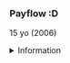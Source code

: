 
### Payflow :D
15 yo (2006)
  
<img alt="" src=https://lanyard.cnrad.dev/api/986371701979902042/>


<details>
<summary>Information</summary>
<br>
Im probably smarter than you. <33
</details>




